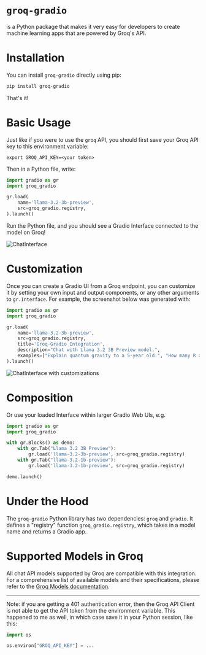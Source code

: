 # `groq-gradio`

is a Python package that makes it very easy for developers to create machine learning apps that are powered by Groq's API.

# Installation

You can install `groq-gradio` directly using pip:

```bash
pip install groq-gradio
```

That's it! 

# Basic Usage

Just like if you were to use the `groq` API, you should first save your Groq API key to this environment variable:

```
export GROQ_API_KEY=<your token>
```

Then in a Python file, write:

```python
import gradio as gr
import groq_gradio

gr.load(
    name='llama-3.2-3b-preview',
    src=groq_gradio.registry,
).launch()
```

Run the Python file, and you should see a Gradio Interface connected to the model on Groq!

![ChatInterface](chatinterface.png)

# Customization 

Once you can create a Gradio UI from a Groq endpoint, you can customize it by setting your own input and output components, or any other arguments to `gr.Interface`. For example, the screenshot below was generated with:

```py
import gradio as gr
import groq_gradio

gr.load(
    name='llama-3.2-3b-preview',
    src=groq_gradio.registry,
    title='Groq-Gradio Integration',
    description="Chat with Llama 3.2 3B Preview model.",
    examples=["Explain quantum gravity to a 5-year old.", "How many R are there in the word Strawberry?"]
).launch()
```
![ChatInterface with customizations](groq_custom_gradio.png)

# Composition

Or use your loaded Interface within larger Gradio Web UIs, e.g.

```python
import gradio as gr
import groq_gradio

with gr.Blocks() as demo:
    with gr.Tab("Llama 3.2 3B Preview"):
        gr.load('llama-3.2-3b-preview', src=groq_gradio.registry)
    with gr.Tab("llama-3.2-1b-preview"):
        gr.load('llama-3.2-1b-preview', src=groq_gradio.registry)

demo.launch()
```

# Under the Hood

The `groq-gradio` Python library has two dependencies: `groq` and `gradio`. It defines a "registry" function `groq_gradio.registry`, which takes in a model name and returns a Gradio app.

# Supported Models in Groq

All chat API models supported by Groq are compatible with this integration. For a comprehensive list of available models and their specifications, please refer to the [Groq Models documentation](https://console.groq.com/docs/models).

-------

Note: if you are getting a 401 authentication error, then the Groq API Client is not able to get the API token from the environment variable. This happened to me as well, in which case save it in your Python session, like this:

```py
import os

os.environ["GROQ_API_KEY"] = ...
```
